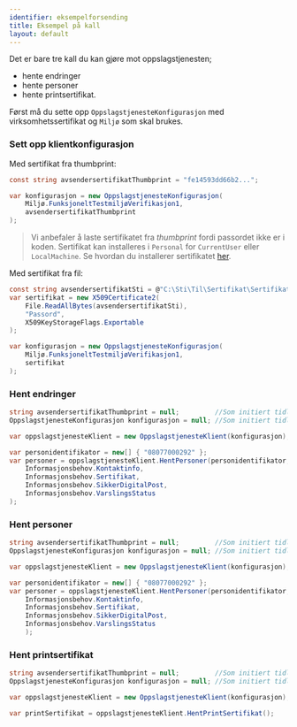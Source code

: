 ```yaml
---
identifier: eksempelforsending
title: Eksempel på kall
layout: default
---
```


Det er bare tre kall du kan gjøre mot oppslagstjenesten; 

* hente endringer 
* hente personer 
* hente printsertifikat. 

Først må du sette opp `OppslagstjenesteKonfigurasjon` med virksomhetssertifikat og `Miljø` som skal brukes.

### Sett opp klientkonfigurasjon

Med sertifikat fra thumbprint:

```csharp
const string avsendersertifikatThumbprint = "fe14593dd66b2...";

var konfigurasjon = new OppslagstjenesteKonfigurasjon(
    Miljø.FunksjoneltTestmiljøVerifikasjon1,
    avsendersertifikatThumbprint
);

```

> Vi anbefaler å laste sertifikatet fra _thumbprint_ fordi passordet ikke er i koden. Sertifikat kan installeres i `Personal` for `CurrentUser` eller `LocalMachine`. Se hvordan du installerer sertifikatet [her](#installeresertifikater).

Med sertifikat fra fil:

```csharp
const string avsendersertifikatSti = @"C:\Sti\Til\Sertifikat\Sertifikat.pfx";
var sertifikat = new X509Certificate2(
    File.ReadAllBytes(avsendersertifikatSti),
    "Passord",
    X509KeyStorageFlags.Exportable
);

var konfigurasjon = new OppslagstjenesteKonfigurasjon(
    Miljø.FunksjoneltTestmiljøVerifikasjon1,
    sertifikat
);

```

### Hent endringer

```csharp
string avsendersertifikatThumbprint = null;         //Som initiert tidligere
OppslagstjenesteKonfigurasjon konfigurasjon = null; //Som initiert tidligere

var oppslagstjenesteKlient = new OppslagstjenesteKlient(konfigurasjon);

var personidentifikator = new[] { "08077000292" };
var personer = oppslagstjenesteKlient.HentPersoner(personidentifikator,
    Informasjonsbehov.Kontaktinfo,
    Informasjonsbehov.Sertifikat,
    Informasjonsbehov.SikkerDigitalPost,
    Informasjonsbehov.VarslingsStatus
);
```

### Hent personer

```csharp
string avsendersertifikatThumbprint = null;         //Som initiert tidligere
OppslagstjenesteKonfigurasjon konfigurasjon = null; //Som initiert tidligere

var oppslagstjenesteKlient = new OppslagstjenesteKlient(konfigurasjon);

var personidentifikator = new[] { "08077000292" };
var personer = oppslagstjenesteKlient.HentPersoner(personidentifikator,
    Informasjonsbehov.Kontaktinfo,
    Informasjonsbehov.Sertifikat,
    Informasjonsbehov.SikkerDigitalPost,
    Informasjonsbehov.VarslingsStatus
    );
```

### Hent printsertifikat

```csharp
string avsendersertifikatThumbprint = null;         //Som initiert tidligere
OppslagstjenesteKonfigurasjon konfigurasjon = null; //Som initiert tidligere

var oppslagstjenesteKlient = new OppslagstjenesteKlient(konfigurasjon);

var printSertifikat = oppslagstjenesteKlient.HentPrintSertifikat();
```